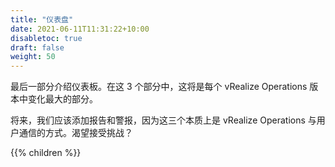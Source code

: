 ```yaml
---
title: "仪表盘"
date: 2021-06-11T11:31:22+10:00
disabletoc: true
draft: false
weight: 50
---
```


最后一部分介绍仪表板。在这 3 个部分中，这将是每个 vRealize Operations 版本中变化最大的部分。

将来，我们应该添加报告和警报，因为这三个本质上是 vRealize Operations 与用户通信的方式。渴望接受挑战？

{{% children %}}